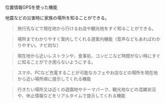 位置情報GPSを使った機能

地震などの災害時に家族の場所を知ることができる。 
> 旅行先などで現在地から行けるお店や観光地をすぐ知ることができる。

> 場所までわかりやすく案内してくれる道案内機能（音声などもあればわかりやすい。ナビ的な）

> 現在地から近いレストランや、食事処、コンビニなど時間がない時にすぐに知ることができ困らないようにする。 

> スマホ、PCなど充電することが可能なカフェやお店などの場所を現在地から近い場所順に提示してくれる機能

> 行きたい場所又は近くの遊園地やテーマパーク、観光地などの混雑状況や、休止情報などをリアルタイムで提示してくれる機能
